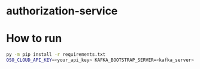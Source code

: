 # authorization-service
# How to run
```sh
py -m pip install -r requirements.txt
OSO_CLOUD_API_KEY=<your_api_key> KAFKA_BOOTSTRAP_SERVER=<kafka_server> EVENT_BUS_TOPIC_NAME=<event_topic> uvicorn app.main:app --reload
```
